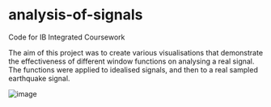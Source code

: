 # analysis-of-signals
Code for IB Integrated Coursework

The aim of this project was to create various visualisations that demonstrate the effectiveness of different window functions on analysing a real signal. The functions were applied to idealised signals, and then to a real sampled earthquake signal.

![image](https://github.com/TobyBoyne/analysis-of-signals/blob/master/earthquake_window.gif)
